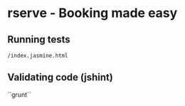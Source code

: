 # rserve - Booking made easy

## Running tests

``/index.jasmine.html``

## Validating code (jshint)

´´grunt´´